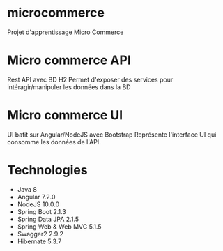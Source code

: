 # microcommerce
Projet d'apprentissage Micro Commerce

# Micro commerce API
  Rest API avec BD H2
  Permet d'exposer des services pour intéragir/manipuler les données dans la BD

# Micro commerce UI
  UI batit sur Angular/NodeJS avec Bootstrap
  Représente l'interface UI qui consomme les données de l'API.

# Technologies
  - Java 8
  - Angular 7.2.0
  - NodeJS 10.0.0
  - Spring Boot 2.1.3
  - Spring Data JPA 2.1.5
  - Spring Web & Web MVC 5.1.5
  - Swagger2 2.9.2
  - Hibernate 5.3.7
